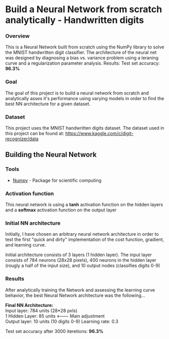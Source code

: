 # Build a Neural Network from scratch analytically - Handwritten digits

### Overview
This is a Neural Network built from scratch using the NumPy library to solve the MNIST handwritten digit classifier. The architecture of the neural net was designed by diagnosing a bias vs. variance problem using a leraning curve and a regularization parameter analysis.
Results: Test set accuracy: **96.3%**

### Goal

The goal of this project is to build a neural network from scratch and analytically asses it's performance using varying models in order to find the best NN architecture for a given dataset. 

### Dataset

This project uses the MNIST handwritten digits dataset. The dataset used in this project can be found at: https://www.kaggle.com/c/digit-recognizer/data


## Building the Neural Network

### Tools

* [Numpy](https://numpy.org/doc/stable/) - Package for scientific computing

### Activation function

This neural network is using a **tanh** activation function on the hidden layers and a **softmax** activation function on the output layer


### Initial NN architecture

Initially, I have chosen an arbitrary neural network architecture in order to test the first "quick and dirty" implementation of the cost function, gradient, and learning curve.

Initial architecture consists of 3 layers (1 hidden layer). The input layer consists of 784 neurons (28x28 pixels), 400 neurons in the hidden layer (rougly a half of the input size), and 10 output nodes (classifies digits 0-9)

### Results

After analytically training the Network and assessing the learning curve behavior, the best Neural Network architecture was the following...

**Final NN Architecture:**  
Input layer: 784 units (28*28 pxls)  
1 Hidden Layer: 85 units <--- Main adjustment  
Output layer: 10 units (10 digits 0-9)
Learning rate: 0.3

Test set accuracy after 3000 iteretions: **96.3%**  

